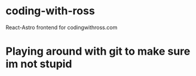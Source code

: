 # coding-with-ross
React-Astro frontend for codingwithross.com


# Playing around with git to make sure im not stupid
